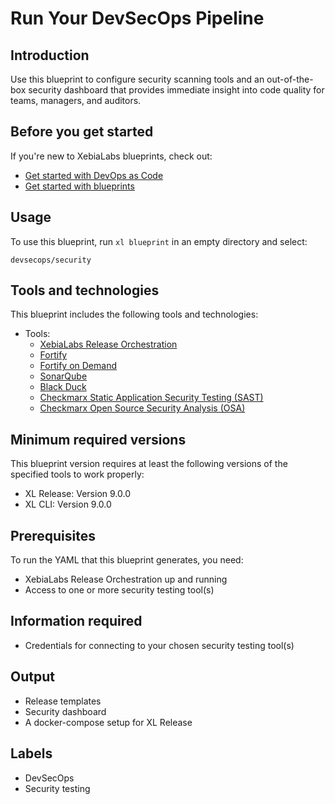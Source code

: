 # Run Your DevSecOps Pipeline

## Introduction

Use this blueprint to configure security scanning tools and an out-of-the-box security dashboard that provides immediate insight into code quality for teams, managers, and auditors.

## Before you get started

If you're new to XebiaLabs blueprints, check out:

* [Get started with DevOps as Code](https://docs.xebialabs.com/xl-release/concept/get-started-with-devops-as-code.html)
* [Get started with blueprints](https://docs.xebialabs.com/xl-release/concept/get-started-with-blueprints.html)

## Usage

To use this blueprint, run `xl blueprint` in an empty directory and select:

```plain
devsecops/security
```

## Tools and technologies

This blueprint includes the following tools and technologies:

* Tools:
  * [XebiaLabs Release Orchestration](https://xebialabs.com/products/xl-release/)
  * [Fortify](https://www.microfocus.com/en-us/products/static-code-analysis-sast/overview)
  * [Fortify on Demand](https://www.microfocus.com/en-us/products/application-security-testing/overview)
  * [SonarQube](https://www.sonarqube.org/)
  * [Black Duck](https://www.blackducksoftware.com/black-duck-home)
  * [Checkmarx Static Application Security Testing (SAST)](https://www.checkmarx.com/products/static-application-security-testing/)
  * [Checkmarx Open Source Security Analysis (OSA)](https://www.checkmarx.com/products/open-source-security-analysis/)

## Minimum required versions

This blueprint version requires at least the following versions of the specified tools to work properly:

* XL Release: Version 9.0.0
* XL CLI: Version 9.0.0

## Prerequisites

To run the YAML that this blueprint generates, you need:

* XebiaLabs Release Orchestration up and running
* Access to one or more security testing tool(s)

## Information required

* Credentials for connecting to your chosen security testing tool(s)

## Output

* Release templates
* Security dashboard
* A docker-compose setup for XL Release

## Labels

* DevSecOps
* Security testing

